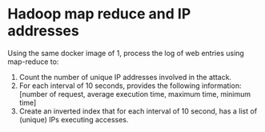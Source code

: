 # Hadoop map reduce and IP addresses 
Using the same docker image of  1, process the log of web entries using map-reduce to:
1. Count the number of unique IP addresses involved in the
attack.
2. For each interval of 10 seconds, provides the following
information: [number of request, average execution time,
maximum time, minimum time]
3. Create an inverted index that for each interval of 10 second,
has a list of (unique) IPs executing accesses.
